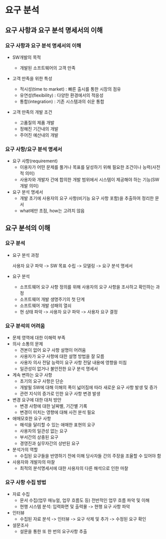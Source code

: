 # 요구 분석



## 요구 사항과 요구 분석 명세서의 이해



### 요구 사항과 요구 분석 명세서의 이해

* SW개발의 목적

  * 개발된 소프트웨어의 고객 만족

    

* 고객 만족을 위한 특성

  * 적시성(time to market) : 빠른 출시를 통한 시장의 점유
  * 유연성(flexibility) : 다양한 환경에서의 적응성
  * 통합(integration) : 기존 시스템과의 쉬운 통합

 

* 고객 만족의 개발 조건
  * 고품질의 제품 개발
  * 정해진 기간내의 개발
  * 주어진 예산내의 개발



### 요구 사항/요구 분석 명세서

* 요구 사항(requirement)
  * 이용자가 어떤 문제를 풀거나 목표를 달성하기 위해 필요한 조건이나 능력(사전적 의미)
  * 사용자와 개발자 간에 합의한 개발 범위에서 시스템이 제공해야 하는 기능(SW개발 의미)
* 요구 분석 명세서
  * 개발 초기에 사용자의 요구 사항(비기능 요구 사항 포함)을 추출하여 정리한 문서
  * what에만 초점, how는 고려치 않음



## 요구 분석의 이해



### 요구 분석

* 요구 분석 과정

  사용자 요구 파악 -> SW 목표 수립 -> 모델링 -> 요구 분석 명세서

  

* 요구 분석

  * 소프트웨어 요구 사항 정의를 위해 사용자의 요구 사항을 조사하고 확인하는 과정
  * 소프트웨어 개발 생명주기의 첫 단계
  * 소프트웨어 개발 성패의 열쇠
  * 현 상태 파악 -> 사용자 요구 파악 -> 사용자 요구 결정



### 요구 분석의 어려움

* 문제 영역에 대한 이해력 부족
* 의사 소통의 문제
  * 견본이 없어 요구 사항 설명이 어려움
  * 사용자가 요구 사항에 대한 설명 방법을 잘 모름
  * 사용자 의사 전달 능력이 요구 사항 전달 내용에 영향을 미침 
  * 일관성이 없거나 불안전한 요구 분석 명세서
* 계속 변하는 요구 사항
  * 초기의 요구 사항은 단순
  * 개발될 SW에 대해 이해의 폭이 넓어짐에 따라 새로운 요구 사항 발생 및 증가
  * 관련 지식의 증가로 인한 요구 사항 변경 발생
* 변경 요구에 대한 대처 방안
  * 변경 사항에 대한 날짜별, 기간별 기록
  * 변경이 미치는 영향에 대해 사전 분석 필요
* 애매모호한 요구 사항
  * 해석을 달리할 수 있는 애매한 표현의 요구
  * 사용자의 일관성 없는 요구
  * 부서간의 상충된 요구
  * 경영진과 실무자간의 상반된 요구
* 분석가의 역할
  * 수집된 요구들을 반영하기 전에 이해 당사자들 간의 주장을 조율할 수 있어야 함
* 사용자와 개발자의 마찰
  * 최적의 분석명세서에 대한 사용자의 다른 해석으로 인한 마찰



### 요구 사항 수집 방법

* 자료 수집
  * 문서 수집(업무 매뉴얼, 업무 흐름도 등) 전반적인 업무 흐름 파악 및 이해
  * 현행 시스템 분석: 입력화면 및 출력물 -> 현행 요구 사항 파악
* 인터뷰
  * 수집된 자료 분석 -> 인터뷰 -> 요구 삭제 및 추가 -> 수정된 요구 확인
* 설문조사
  * 설문을 통한 또 한 번의 요구사항 추출



